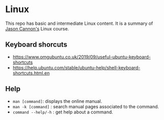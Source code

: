 # Linux

This repo has basic and intermediate Linux content. It is a summary of <a href="https://www.udemy.com/course/linux-administration-bootcam">Jason Cannon's</a> Linux course.


## Keyboard shorcuts
- https://www.omgubuntu.co.uk/2019/09/useful-ubuntu-keyboard-shortcuts
- https://help.ubuntu.com/stable/ubuntu-help/shell-keyboard-shortcuts.html.en

## Help
- `man [command]`: displays the online manual.
 - `man -k [command]` : search manual pages associated to the command.
- `command --help/-h` : get help about a command.